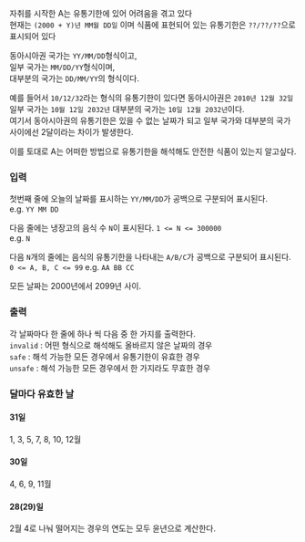 자취를 시작한 A는 유통기한에 있어 어려움을 겪고 있다<br>
현재는 `(2000 + Y)년 MM월 DD일` 이며 식품에 표현되어 있는 유통기한은 `??/??/??`으로 표시되어 있다
<br>

동아시아권 국가는 `YY/MM/DD`형식이고,<br>
일부 국가는 `MM/DD/YY`형식이며,<br>
대부분의 국가는 `DD/MM/YY`의 형식이다.
<br>

예를 들어서 `10/12/32`라는 형식의 유통기한이 있다면
동아시아권은 `2010년 12월 32일`<br>
일부 국가는 `10월 12일 2032년` 대부분의 국가는 `10일 12월 2032년`이다.<br>
여기서 동아시아권의 유통기한은 있을 수 없는 날짜가 되고 
일부 국가와 대부분의 국가 사이에선 2달이라는 차이가 발생한다.

이를 토대로 A는 어떠한 방법으로 유통기한을 해석해도 안전한 식품이 있는지 알고싶다.

### 입력
첫번째 줄에 오늘의 날짜를 표시하는 `YY/MM/DD`가 공백으로 구분되어 표시된다.<br>
e.g. `YY MM DD`

다음 줄에는 냉장고의 음식 수 `N`이 표시된다. `1 <= N <= 300000` <br>
e.g. `N`

다음 `N`개의 줄에는 음식의 유통기한을 나타내는 `A/B/C`가 공백으로 구분되어 표시된다. `0 <= A, B, C <= 99`
e.g. `AA BB CC`

모든 날짜는 2000년에서 2099년 사이.

### 출력
각 날짜마다 한 줄에 하나 씩 다음 중 한 가지를 출력한다.<br>
`invalid` : 어떤 형식으로 해석해도 올바르지 않은 날짜의 경우<br>
`safe` : 해석 가능한 모든 경우에서 유통기한이 유효한 경우<br>
`unsafe` : 해석 가능한 모든 경우에서 한 가지라도 무효한 경우

### 달마다 유효한 날
#### 31일
1, 3, 5, 7, 8, 10, 12월
#### 30일
4, 6, 9, 11월
#### 28(29)일
2월
4로 나눠 떨어지는 경우의 연도는 모두 윤년으로 계산한다.